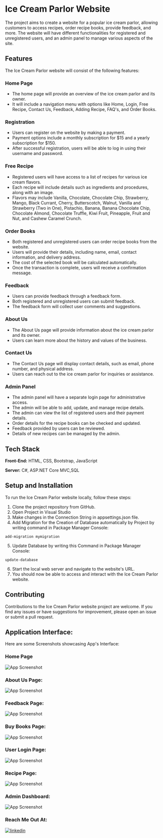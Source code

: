 # Ice Cream Parlor Website

The project aims to create a website for a popular ice cream parlor, allowing customers to access recipes, order recipe books, provide feedback, and more. The website will have different functionalities for registered and unregistered users, and an admin panel to manage various aspects of the site.

## Features

The Ice Cream Parlor website will consist of the following features:

### Home Page

- The home page will provide an overview of the ice cream parlor and its owner.
- It will include a navigation menu with options like Home, Login, Free Recipe, Contact Us, Feedback, Adding Recipe, FAQ's, and Order Books.

### Registration

- Users can register on the website by making a payment.
- Payment options include a monthly subscription for $15 and a yearly subscription for $150.
- After successful registration, users will be able to log in using their username and password.

### Free Recipe

- Registered users will have access to a list of recipes for various ice cream flavors.
- Each recipe will include details such as ingredients and procedures, along with an image.
- Flavors may include Vanilla, Chocolate, Chocolate Chip, Strawberry, Mango, Black Currant, Cherry, Butterscotch, Walnut, Vanilla and Strawberry (Two in One), Pistachio, Banana, Banana Chocolate Chip, Chocolate Almond, Chocolate Truffle, Kiwi Fruit, Pineapple, Fruit and Nut, and Cashew Caramel Crunch.

### Order Books

- Both registered and unregistered users can order recipe books from the website.
- Users will provide their details, including name, email, contact information, and delivery address.
- The cost of the selected book will be calculated automatically.
- Once the transaction is complete, users will receive a confirmation message.

### Feedback

- Users can provide feedback through a feedback form.
- Both registered and unregistered users can submit feedback.
- The feedback form will collect user comments and suggestions.

### About Us

- The About Us page will provide information about the ice cream parlor and its owner.
- Users can learn more about the history and values of the business.

### Contact Us

- The Contact Us page will display contact details, such as email, phone number, and physical address.
- Users can reach out to the ice cream parlor for inquiries or assistance.

### Admin Panel

- The admin panel will have a separate login page for administrative access.
- The admin will be able to add, update, and manage recipe details.
- The admin can view the list of registered users and their payment details.
- Order details for the recipe books can be checked and updated.
- Feedback provided by users can be reviewed.
- Details of new recipes can be managed by the admin.

## Tech Stack

**Front-End:** HTML, CSS, Bootstrap, JavaScript

**Server:** C#, ASP.NET Core MVC,SQL

## Setup and Installation

To run the Ice Cream Parlor website locally, follow these steps:

1. Clone the project repository from GitHub.
2. Open Project in Visual Studio
3. Make changes in the Connection String in appsettings.json file.
4. Add Migration for the Creation of Database automatically by Project by writing command in Package Manager Console: 
```
add-migration mymigration
```
5. Update Database by writing this Command in Package Manager Console:
```
update-database
```
6. Start the local web server and navigate to the website's URL.
7. You should now be able to access and interact with the Ice Cream Parlor website.

## Contributing

Contributions to the Ice Cream Parlor website project are welcome. If you find any issues or have suggestions for improvement, please open an issue or submit a pull request.

## Application Interface:
Here are some Screenshots showcasing App's Interface:
### Home Page
![App Screenshot](https://imgtr.ee/images/2023/06/09/KROY1.png)

### About Us Page:
![App Screenshot](https://imgtr.ee/images/2023/06/09/KR0LF.png)

### Feedback Page:
![App Screenshot](https://imgtr.ee/images/2023/06/09/KRlYB.png)


### Buy Books Page:

![App Screenshot](https://imgtr.ee/images/2023/06/09/KR6pn.png)


### User Login Page:
![App Screenshot](https://imgtr.ee/images/2023/06/09/KR5vq.png)

### Recipe Page:
![App Screenshot](https://imgtr.ee/images/2023/06/09/KRiym.png)

### Admin Dashboard:

![App Screenshot](https://imgtr.ee/images/2023/06/09/KRzoQ.png)

### Reach Me Out At:
[![linkedin](https://img.shields.io/badge/linkedin-0A66C2?style=for-the-badge&logo=linkedin&logoColor=white)](https://www.linkedin.com/in/syed-abdullah-hassan-a17286215/)













